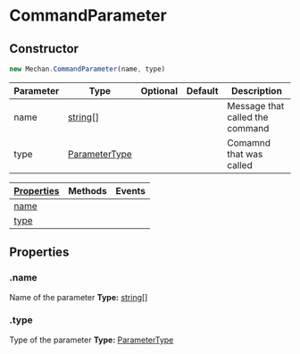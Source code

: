 # CommandParameter

## Constructor
```js
new Mechan.CommandParameter(name, type)
```
|Parameter | Type                                                                                                | Optional | Default | Description                              |
|----------|-----------------------------------------------------------------------------------------------------|----------|---------|------------------------------------------|
| name     | [string](https://developer.mozilla.org/en-US/docs/Web/JavaScript/Reference/Global_Objects/String)[] |          |         | Message that called the command          |
| type     | [ParameterType](#ParameterType)                                                                     |          |         | Comamnd that was called                  |

|[Properties](#CommandContext?scrollTo=properties)  |Methods|Events|
|---------------------------------------------------|-------|------|
|[name](#CommandContext?scrollTo=name)              |       |      |
|[type](#CommandContext?scrollTo=type)              |       |      |

## Properties
### .name
Name of the parameter
**Type:** [string](https://developer.mozilla.org/en-US/docs/Web/JavaScript/Reference/Global_Objects/String)[]

### .type
Type of the parameter
**Type:** [ParameterType](#ParameterType)